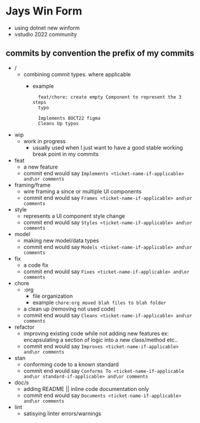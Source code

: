# Jays Win Form #

- using dotnet new winform
- vstudio 2022 community

## commits by convention the prefix of my commits ##
- / 
    - combining commit types. where applicable
        - example 

                feat/chore: create empty Component to represent the 3 steps
                typo

                Implements 8OCT22 figma
                Cleans Up typos
                  
- wip
    - work in progress
        - usually used when I just want to have a good stable working break point in my commits
- feat
    - a new feature
    - commit end would say `Implements <ticket-name-if-applicable> and\or comments`
- framing/frame
    - wire framing a since or multiple UI components
    - commit end would say `Frames <ticket-name-if-applicable> and\or comments`
- style
    - represents a UI component style change
    - commit end would say `Styles <ticket-name-if-applicable> and\or comments`
- model
    - making new model/data types
    - commit end would say `Models <ticket-name-if-applicable> and\or comments`
- fix
    - a code fix
    - commit end would say `Fixes <ticket-name-if-applicable> and\or comments`
 - chore
    - :org
        - file organization
        - example `chore:org moved blah files to blah folder`
    - a clean up (removing not used code)
    - commit end would say `Cleans <ticket-name-if-applicable> and\or comments`
 - refactor
    - improving existing code while not adding new features ex: encapsulating a section of logic into a new class/method etc..
    - commit end would say `Improves <ticket-name-if-applicable> and\or comments`
- stan
    - conforming code to a known standard
    - commit end would say `Conforms To <ticket-name-if-applicable and\or standard-if-applicable> and\or comments`
- doc/s
    - adding README || inline code documentation only
    - commit end would say `Documents <ticket-name-if-applicable> and\or comments`
- lint
    - satisying linter errors/warnings